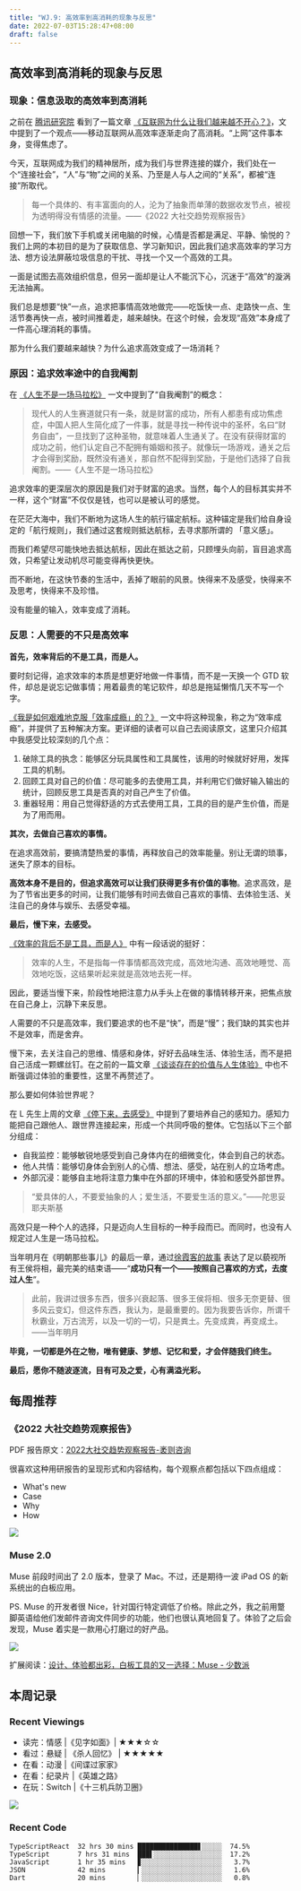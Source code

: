 ```yaml
---
title: "WJ.9: 高效率到高消耗的现象与反思"
date: 2022-07-03T15:28:47+08:00
draft: false
---
```


## 高效率到高消耗的现象与反思

### 现象：信息汲取的高效率到高消耗

之前在 [腾讯研究院](https://www.tisi.org/) 看到了一篇文章 [《互联网为什么让我们越来越不开心？》](https://www.tisi.org/23404)，文中提到了一个观点——移动互联网从高效率逐渐走向了高消耗。“上网”这件事本身，变得焦虑了。

今天，互联网成为我们的精神居所，成为我们与世界连接的媒介，我们处在一个“连接社会”，“人”与“物”之间的关系、乃至是人与人之间的“关系”，都被“连接”所取代。

> 每一个具体的、有丰富面向的人，沦为了抽象而单薄的数据收发节点，被视为透明得没有情感的流量。——《2022 大社交趋势观察报告》

回想一下，我们放下手机或关闭电脑的时候，心情是否都是满足、平静、愉悦的？我们上网的本初目的是为了获取信息、学习新知识，因此我们追求高效率的学习方法、想方设法屏蔽垃圾信息的干扰、寻找一个又一个高效的工具。

一面是试图去高效组织信息，但另一面却是让人不能沉下心，沉迷于“高效”的漩涡无法抽离。

我们总是想要“快”一点，追求把事情高效地做完——吃饭快一点、走路快一点、生活节奏再快一点，被时间推着走，越来越快。在这个时候，会发现“高效”本身成了一件高心理消耗的事情。

那为什么我们要越来越快？为什么追求高效变成了一场消耗？

### 原因：追求效率途中的自我阉割

在 [《人生不是一场马拉松》](https://mp.weixin.qq.com/s?__biz=MzUxMzk0MjU2Ng==&mid=2247488149&idx=1&sn=7c819c115cfb91b22344d9714a5e6253) 一文中提到了“自我阉割”的概念：

> 现代人的人生赛道就只有一条，就是财富的成功，所有人都患有成功焦虑症，中国人把人生简化成了一件事，就是寻找一种传说中的圣杯，名曰“财务自由”，一旦找到了这种圣物，就意味着人生通关了。在没有获得财富的成功之前，他们认定自己不配拥有婚姻和孩子。就像玩一场游戏，通关之后才会得到奖励，既然没有通关，那自然不配得到奖励，于是他们选择了自我阉割。——《人生不是一场马拉松》

追求效率的更深层次的原因是我们对于财富的追求。当然，每个人的目标其实并不一样，这个“财富”不仅仅是钱，也可以是被认可的感觉。

在茫茫大海中，我们不断地为这场人生的航行锚定航标。这种锚定是我们给自身设定的「航行规则」，我们通过这套规则抵达航标，去寻求那所谓的 「意义感」。

而我们希望尽可能快地去抵达航标，因此在抵达之前，只顾埋头向前，盲目追求高效，只希望让发动机尽可能变得再快更快。

而不断地，在这快节奏的生活中，丢掉了眼前的风景。快得来不及感受，快得来不及思考，快得来不及珍惜。

没有能量的输入，效率变成了消耗。

### 反思：人需要的不只是高效率

**首先，效率背后的不是工具，而是人。**

要时刻记得，追求效率的本质是想更好地做一件事情，而不是一天换一个 GTD 软件，却总是说忘记做事情；用着最贵的笔记软件，却总是拖延懒惰几天不写一个字。

[《我是如何艰难地克服「效率成瘾」的？》](https://sspai.com/post/71518) 一文中将这种现象，称之为“效率成瘾”，并提供了五种解决方案。更详细的读者可以自己去阅读原文，这里只介绍其中我感受比较深刻的几个点：

1. 破除工具的执念：能够区分玩具属性和工具属性，该用的时候就好好用，发挥工具的机制。
2. 回顾工具对自己的价值：尽可能多的去使用工具，并利用它们做好输入输出的统计，回顾反思工具是否真的对自己产生了价值。
3. 重器轻用：用自己觉得舒适的方式去使用工具，工具的目的是产生价值，而是为了用而用。

**其次，去做自己喜欢的事情。**

在追求高效前，要搞清楚热爱的事情，再释放自己的效率能量。别让无谓的琐事，迷失了原本的目标。

**高效本身不是目的，但追求高效可以让我们获得更多有价值的事物**。追求高效，是为了节省出更多的时间，让我们能够有时间去做自己喜欢的事情、去体验生活、关注自己的身体与娱乐、去感受幸福。

**最后，慢下来，去感受。**

[《效率的背后不是工具，而是人》](https://sspai.com/post/71760) 中有一段话说的挺好：

> 效率的人生，不是指每一件事情都高效完成，高效地沟通、高效地睡觉、高效地吃饭，这结果听起来就是高效地去死一样。

因此，要适当慢下来，阶段性地把注意力从手头上在做的事情转移开来，把焦点放在自己身上，沉静下来反思。

人需要的不只是高效率，我们要追求的也不是“快”，而是“慢”；我们缺的其实也并不是效率，而是舍弃。

慢下来，去关注自己的思维、情感和身体，好好去品味生活、体验生活，而不是把自己活成一颗螺丝钉。在之前的一篇文章 [《谈谈存在的价值与人生体验》](https://me.ursb.me/archives/299.html) 中也不断强调过体验的重要性，这里不再赘述了。

那么要如何体验世界呢？

在 L 先生上周的文章 [《停下来，去感受》](https://mp.weixin.qq.com/s?__biz=MzAxNTY0NjEzNg==&mid=2247486949&idx=1&sn=99796e747dc28decf35a0c48cf7dda79) 中提到了要培养自己的感知力。感知力能把自己跟他人、跟世界连接起来，形成一个共同呼吸的整体。它包括以下三个部分组成：

- 自我监控：能够敏锐地感受到自己身体内在的细微变化，体会到自己的状态。  
- 他人共情：能够切身体会到别人的心情、想法、感受，站在别人的立场考虑。  
- 外部沉浸：能够自主地将注意力集中在外部的环境中，体验和感受外部世界。  


> “爱具体的人，不要爱抽象的人；爱生活，不要爱生活的意义。”——陀思妥耶夫斯基

高效只是一种个人的选择，只是迈向人生目标的一种手段而已。而同时，也没有人规定过人生是一场马拉松。

当年明月在《明朝那些事儿》的最后一章，通过[徐霞客的故事](https://www.zhihu.com/question/47436256/answer/2385014334) 表达了足以藐视所有王侯将相，最完美的结束语——“**成功只有一个——按照自己喜欢的方式，去度过人生**”。

> 此前，我讲过很多东西，很多兴衰起落、很多王侯将相、很多无奈更替、很多风云变幻，但这件东西，我认为，是最重要的。因为我要告诉你，所谓千秋霸业，万古流芳，以及一切的一切，只是粪土。先变成粪，再变成土。——当年明月

**毕竟，一切都是外在之物，唯有健康、梦想、记忆和爱，才会伴随我们终生。**

**最后，愿你不随波逐流，目有可及之爱，心有满溢光彩。**
## 每周推荐

### 《2022 大社交趋势观察报告》

PDF 报告原文：[2022大社交趋势观察报告-袤则咨询](https://docs.qq.com/pdf/DZVV5aXBOSWZ5TEFW?)

很喜欢这种用研报告的呈现形式和内容结构，每个观察点都包括以下四点组成：

- What's new
- Case
- Why
- How

![](https://airing.ursb.me/image/blog/2022070301.png)

### Muse 2.0

Muse 前段时间出了 2.0 版本，登录了 Mac。不过，还是期待一波 iPad OS 的新系统出的白板应用。

PS. Muse 的开发者很 Nice，针对国行特定调低了价格。除此之外，我之前用蹩脚英语给他们发邮件咨询文件同步的功能，他们也很认真地回复了。体验了之后会发现，Muse 着实是一款用心打磨过的好产品。

![](https://airing.ursb.me/image/blog/2022070302.png)

扩展阅读：[设计、体验都出彩，白板工具的又一选择：Muse - 少数派](https://sspai.com/post/74009)

## 本周记录 

### Recent Viewings
- 读完：情感 |《见字如面》| ★★★☆☆
- 看过：悬疑 | 《杀人回忆》 | ★★★★★
- 在看：动漫 |《间谍过家家》
- 在看：纪录片 |《英雄之路》
- 在玩：Switch |《十三机兵防卫圈》

![](https://airing.ursb.me/image/blog/2022070303.png)

### Recent Code

```
TypeScriptReact  32 hrs 30 mins ███████████████▋░░░░░  74.5%
TypeScript       7 hrs 31 mins  ███▌░░░░░░░░░░░░░░░░░  17.2%
JavaScript       1 hr 35 mins   ▊░░░░░░░░░░░░░░░░░░░░   3.7%
JSON             42 mins        ▎░░░░░░░░░░░░░░░░░░░░   1.6%
Dart             20 mins        ▏░░░░░░░░░░░░░░░░░░░░   0.8%
```
